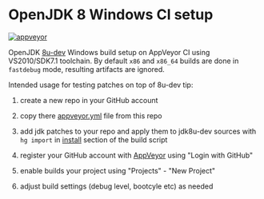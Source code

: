 OpenJDK 8 Windows CI setup
==========================

[![appveyor](https://ci.appveyor.com/api/projects/status/github/ojdkbuild/contrib_jdk8u-win-ci?svg=true)](https://ci.appveyor.com/project/ojdkbuild/contrib-jdk8u-win-ci)

OpenJDK [8u-dev](https://hg.openjdk.java.net/jdk8u/jdk8u-dev/) Windows build setup on AppVeyor CI using VS2010/SDK7.1 toolchain. By default `x86` and `x86_64` builds are done in `fastdebug` mode, resulting artifacts are ignored.

Intended usage for testing patches on top of 8u-dev tip:

1. create a new repo in your GitHub account

2. copy there [appveyor.yml](https://github.com/ojdkbuild/contrib_jdk8u-win-ci/blob/master/appveyor.yml) file from this repo

3. add jdk patches to your repo and apply them to jdk8u-dev sources with `hg import` in [install](https://github.com/ojdkbuild/contrib_jdk8u-win-ci/blob/master/appveyor.yml#L36) section of the build script

4. register your GitHub account with [AppVeyor](https://ci.appveyor.com/login) using "Login with GitHub"

5. enable builds your project using "Projects" - "New Project"

6. adjust build settings (debug level, bootcyle etc) as needed


